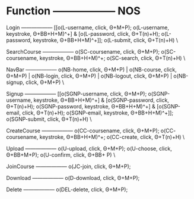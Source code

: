 # Function —————— NOS

Login —————— [[o(L-username, click, Θ+M+P); o(L-username, keystroke, Θ+BB+H+M)^+] & [o(L-password, click, Θ+T(n)+H); o(L-password, keystroke, Θ+BB+H+M)^+]]; o(L-submit, click, Θ+T(n)+H)  \\

SearchCourse —————— o(SC-coursename, click, Θ+M+P); o(SC-coursename, keystroke, Θ+BB+H+M)^+; o(SC-search, click, Θ+T(n)+H)  \\

NavBar —————— o(NB-home, click, Θ+M+P) | o(NB-course, click, Θ+M+P) | o(NB-login, click, Θ+M+P) | o(NB-logout, click, Θ+M+P) | o(NB-signup, click, Θ+M+P)  \\

Signup —————— [[o(SGNP-username, click, Θ+M+P); o(SGNP-username, keystroke, Θ+BB+H+M)^+] & [o(SGNP-password, click, Θ+T(n)+H); o(SGNP-password, keystroke, Θ+BB+H+M)^+] & [o(SGNP-email, click, Θ+T(n)+H); o(SGNP-email, keystroke, Θ+BB+H+M)^+]]; o(SGNP-submit, click, Θ+T(n)+H)  \\

CreateCourse —————— o(CC-coursename, click, Θ+M+P); o(CC- coursename, keystroke, Θ+BB+H+M)^+; o(CC-create, click, Θ+T(n)+H)  \\

Upload —————— o(U-upload, click, Θ+M+P); o(U-choose, click, Θ+BB+M+P); o(U-confirm, click, Θ+BB+ P)  \\

JoinCourse —————— o(JC-join, click, Θ+M+P);

Download —————— o(D-download, click, Θ+M+P);

Delete —————— o(DEL-delete, click, Θ+M+P);
